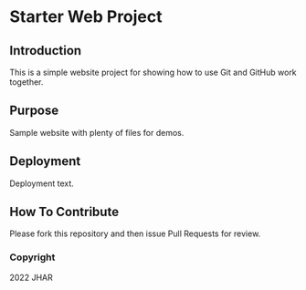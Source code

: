 # Starter Web Project

## Introduction

This is a simple website project for showing how to use Git and GitHub work together.

## Purpose

Sample website with plenty of files for demos.

## Deployment
Deployment text.

## How To Contribute

Please fork this repository and then issue Pull Requests for review.

### Copyright

2022 JHAR